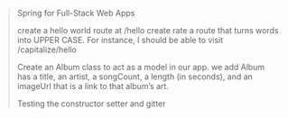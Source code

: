 > Spring for Full-Stack Web Apps
> 
> create  a hello world route at /hello
> create rate a route that turns words into UPPER CASE. For instance, I should be able to visit /capitalize/hello
> 
> Create an Album class to act as a model in our app.
> we add Album has a title, an artist, a songCount, a length (in seconds), 
> and an imageUrl that is a link to that album’s art.
> 
> Testing the constructor setter and gitter